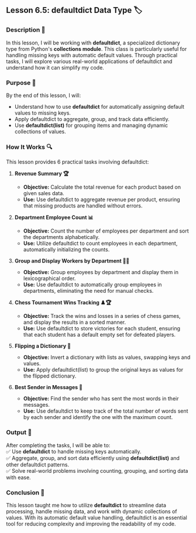 ## Lesson 6.5: defaultdict Data Type 🏷️

### Description 📝

In this lesson, I will be working with **defaultdict**, a specialized dictionary type from Python's **collections module**.
This class is particularly useful for handling missing keys with automatic default values.
Through practical tasks, I will explore various real-world applications of defaultdict and understand how it can simplify my code.

### Purpose 🎯

By the end of this lesson, I will:

-   Understand how to use **defaultdict** for automatically assigning default values to missing keys.
-   Apply defaultdict to aggregate, group, and track data efficiently.
-   Use **defaultdict(list)** for grouping items and managing dynamic collections of values.

### How It Works 🔍

This lesson provides 6 practical tasks involving defaultdict:

1. **Revenue Summary 🏆**

    - **Objective:** Calculate the total revenue for each product based on given sales data.
    - **Use:** Use defaultdict to aggregate revenue per product, ensuring that missing products are handled without errors.

2. **Department Employee Count 📊**

    - **Objective:** Count the number of employees per department and sort the departments alphabetically.
    - **Use:** Utilize defaultdict to count employees in each department, automatically initializing the counts.

3. **Group and Display Workers by Department 👥💼**

    - **Objective:** Group employees by department and display them in lexicographical order.
    - **Use:** Use defaultdict to automatically group employees in departments, eliminating the need for manual checks.

4. **Chess Tournament Wins Tracking ♟️🏆**

    - **Objective:** Track the wins and losses in a series of chess games, and display the results in a sorted manner.
    - **Use:** Use defaultdict to store victories for each student, ensuring that each student has a default empty set for defeated players.

5. **Flipping a Dictionary 🔄**

    - **Objective:** Invert a dictionary with lists as values, swapping keys and values.
    - **Use:** Apply defaultdict(list) to group the original keys as values for the flipped dictionary.

6. **Best Sender in Messages 📧**
    - **Objective:** Find the sender who has sent the most words in their messages.
    - **Use:** Use defaultdict to keep track of the total number of words sent by each sender and identify the one with the maximum count.

### Output 📜

After completing the tasks, I will be able to:  
✅ Use **defaultdict** to handle missing keys automatically.  
✅ Aggregate, group, and sort data efficiently using **defaultdict(list)** and other defaultdict patterns.  
✅ Solve real-world problems involving counting, grouping, and sorting data with ease.

### Conclusion 🚀

This lesson taught me how to utilize **defaultdict** to streamline data processing, handle missing data, and work with dynamic collections of values.
With its automatic default value handling, defaultdict is an essential tool for reducing complexity and improving the readability of my code.
